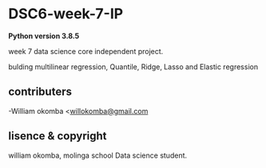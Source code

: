 # DSC6-week-7-IP

**Python version 3.8.5**

week 7 data science core independent project.

bulding multilinear regression, Quantile, Ridge, Lasso and Elastic regression

## contributers

-William okomba <willokomba@gmail.com

## lisence & copyright

william okomba, molinga school Data science student.
